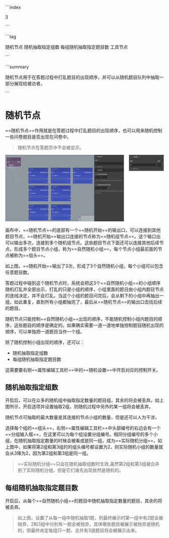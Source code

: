 \```index

3

\```

\```tag

随机节点 随机抽取指定组数 每组随机抽取指定题目数 工具节点

\```

\```summary

随机节点用于在答题过程中打乱题目的出现顺序，并可以从随机题目队列中抽取一部分展现给被访者。

\```

# 随机节点

==随机节点==作用就是在答题过程中打乱题目的出现顺序，也可以用来随机控制一些问卷题目是否出现在问卷中。

> 随机节点在答题页中不会被显示。

<img src='../assets/toolsNodes/03random/random.png'>

画布中，==随机节点==的底部有一个==随机开始==的输出口，可以连接到其他题目节点，==随机开始==输出口连接的节点称为==随机组节点==。这个输口出可以输出多次，连接到多个随机组节点。这些题目节点下面还可以连接其他后续节点，形成多个题目节点小组，称为==自然随机小组==，每个节点小组最前面的节点被称为==组头==。

如上图，==随机开始==输出了3次，形成了3个自然随机小组，每个小组可以包含任意题目数。

答题过程中碰到这个随机节点时，系统会把这3个==自然随机小组==的小组顺序随机打乱并全部出示，打乱的只是小组的顺序，小组里面的题目由小组内题目节点的连线决定，并不会打乱。当这个小组的题目问完后，会从剩下的小组中再抽出一组，如此重复，直到所有小组都抽完了，最后从==随机节点==的输出口去找后续的题目。

随机节点只能控制==自然随机小组==出现的顺序，不能随机控制小组内题目的顺序，这些题目的顺序是确定的。如果确实需要一道一道地单独控制题目随机出现的顺序，可以单独把一道题目当作一个组。

除了随机控制小组出现的顺序，还可以：

+ 随机抽取指定组数
+ 每组随机抽取指定题目数

这需要要右侧==属性编辑工具栏==中的==随机设置==中开启对应的控制开关。

## 随机抽取指定组数

开启后，可以在众多的随机组中抽取指定数量的题目组，其余的将会被丢弃。如上图所示，开启选项并设置抽取2组，则随机过程中另外的某一组将会被丢弃。

随机节点可抽取的最大数量是其连接的节点小组的数量，但是还可以人为干涉。

选择每个组的==组头==，右侧==属性编辑工具栏==中头部编号的右边会有一个==分组输入框==，在这里可以为每个组设置分组编号。相同分组编号的多个小组，在随机抽取指定数量的时候会被看成是同一组，成为==实际随机分组==。如上图中，如果将第2组和第3组的的组头编号都设置为2，则实际随机小组的数量就会从3降为2，因为第2组和第3组是同一组。

> ==实际随机分组==只会在随机抽取组数时生效,虽然第2组和第3组被合并到了实际随机分组，但是它们谁先出现依然是随机的。

## 每组随机抽取指定题目数

开启后，从每个==自然随机小组==的题目中随机抽取指定数量的题目，其余的将被丢弃。

> 如上图，设置了从每一组中随机抽取1题，则最终展示时第一组中有2题会被抛弃，2和3组中分别有一题会被抛弃，具体哪些题目被展示被抛弃是随机的，但最终肯定每组只一题，总共有3道题目将会被展示出来。


